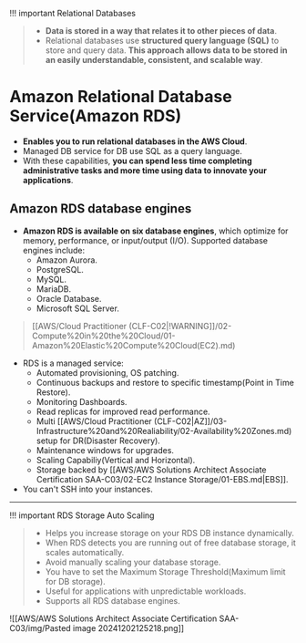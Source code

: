 
!!! important Relational Databases
> - **Data is stored in a way that relates it to other pieces of data**.
> - Relational databases use **structured query language (SQL)** to store and query data. **This approach allows data to be stored in an easily understandable, consistent, and scalable way**.

# Amazon Relational Database Service(Amazon RDS)
- **Enables you to run relational databases in the AWS Cloud**.
- Managed DB service for DB use SQL as a query language.
- With these capabilities, **you can spend less time completing administrative tasks and more time using data to innovate your applications**. 

## Amazon RDS database engines
- **Amazon RDS is available on six database engines**, which optimize for memory, performance, or input/output (I/O). Supported database engines include:
	- Amazon Aurora.
	- PostgreSQL.
	- MySQL.
	- MariaDB.
	- Oracle Database.
	- Microsoft SQL Server.


> [[AWS/Cloud Practitioner (CLF-C02|!WARNING]]/02-Compute%20in%20the%20Cloud/01-Amazon%20Elastic%20Compute%20Cloud(EC2).md)
- RDS is a managed service:
	- Automated provisioning, OS patching.
	- Continuous backups and restore to specific timestamp(Point in Time Restore).
	- Monitoring Dashboards.
	- Read replicas for improved read performance.
	- Multi [[AWS/Cloud Practitioner (CLF-C02|AZ]]/03-Infrastructure%20and%20Realiability/02-Availability%20Zones.md) setup for DR(Disaster Recovery).
	- Maintenance windows for upgrades.
	- Scaling Capabiliy(Vertical and Horizontal).
	- Storage backed by [[AWS/AWS Solutions Architect Associate Certification SAA-C03/02-EC2 Instance Storage/01-EBS.md|EBS]].
- You can't SSH into your instances.

---

!!! important RDS Storage Auto Scaling
> - Helps you increase storage on your RDS DB instance dynamically.
> - When RDS detects you are running out of free database storage, it scales automatically.
> - Avoid manually scaling your database storage.
> - You have to set the Maximum Storage Threshold(Maximum limit for DB storage).
> - Useful for applications with unpredictable workloads.
> - Supports all RDS database engines.

![[AWS/AWS Solutions Architect Associate Certification SAA-C03/img/Pasted image 20241202125218.png]]

